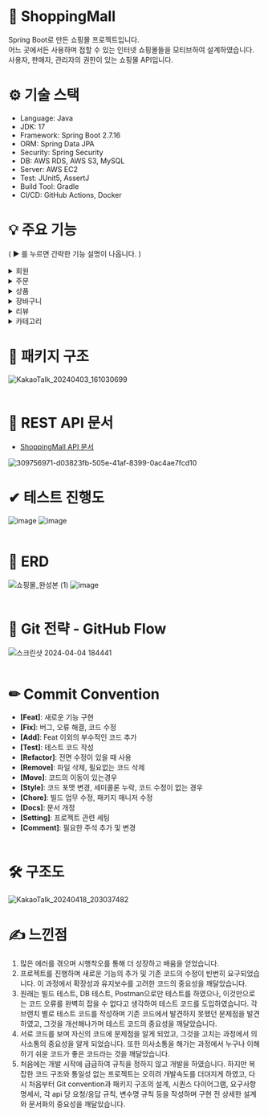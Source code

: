 # 🛒 ShoppingMall
Spring Boot로 만든 쇼핑몰 프로젝트입니다. <br>
어느 곳에서든 사용하며 접할 수 있는 인터넷 쇼핑몰들을 모티브하여 설계하였습니다.<br>
사용자, 판매자, 관리자의 권한이 있는 쇼핑몰 API입니다.

# ⚙ 기술 스택
- Language: Java
- JDK: 17
- Framework: Spring Boot 2.7.16
- ORM: Spring Data JPA
- Security: Spring Security
- DB: AWS RDS, AWS S3, MySQL
- Server: AWS EC2
- Test: JUnit5, AssertJ
- Build Tool: Gradle
- CI/CD: GitHub Actions, Docker

# 💡 주요 기능
( ▶ 를 누르면 간략한 기능 설명이 나옵니다. )
<details>
<summary>회원</summary>
  
- Spring Security 회원가입 및 로그인
  + 이메일 중복 체크
  + JWT 토큰
  + 로그인 시 Access Token, Refresh Token 발급
  + Refresh Token 이용해서 Access Token 재발급
- 자신의 회원 정보 조회
- 회원 정보 수정
- 회원 탈퇴
  + 전체 사용자: 회원의 장바구니, refresh token, 권한 삭제
  + 판매자: 사용자의 장바구니에 존재하는 판매자 판매 상품 삭제
  + 관리자: 해당 없음
- 비밀번호 변경
- (관리자) 회원 정보 전체 조회
</details>

<details>
<summary>주문</summary>
  
  - 주문번호 생성(UUID)
  - 주문 등록
    + 주문 수량 > 주문하려는 상품 재고 시, 주문 불가
    + 품절/판매중단인 상품 주문 불가
    + 주문 수량만큼 해당 상품 재고 감소
    + 총 주문 금액의 1% 적립금 부여
    + 주문 상품이 장바구니에 존재할 경우, 장바구니 DB에서 삭제 
  - 주문 취소(결제 취소)
    + 이미 취소한 결제 다시 취소 불가
    + 상품이 배송 중일 경우 취소 불가
    + 결제 회원과 다른 회원이 대신 결제 취소 불가
  - 주문 전체 조회
  - 주문 상세 조회
</details>

<details>
<summary>상품</summary>

  - 상품 등록(판매자)
    + 상품 이미지는 1장 이상 필수 등록
    + 상품 이미지들은 AWS S3에 저장
    + 이미 존재하는 동일한 이름으로 상품 등록 불가
    + 상품 옵션 추가는 필수 X
  - 상품 수정(판매자)
    + 사이트에 이미 존재하는 상품명으로 상품 수정 불가
  - 상품 전체 조회(판매자)
  - 상품 삭제(판매자)
  - 상품 상세 조회(전체 사용자)
  - 상품 전체 조회(전체 사용자)
</details>

<details>
<summary>장바구니</summary>

  - 장바구니 생성
    + 장바구니에 담을 상품 수량 > 상품 재고 시, 장바구니에 등록 불가
    + 품절/판매중단인 상품 장바구니에 등록 불가
    + 장바구니에 이미 존재하는 상품이면 재등록 불가
  - 장바구니 수정
  - 회원에 해당하는 장바구니 전체 조회
  - 선택한 장바구니들 다중 삭제
</details>

<details>
<summary>리뷰</summary>

  - 리뷰 등록
      + 주문 완료 후 14일이내에 리뷰 등록 가능
  - 리뷰 수정
  - 리뷰 삭제
  - (상품 상세조회) 리뷰 조회
  - (마이페이지) 리뷰 조회
</details>

<details>
<summary>카테고리</summary>

  - 카테고리 생성(관리자)
    + 이미 존재하는 동일한 이름으로 카테고리 등록 불가
  - 카테고리 수정(관리자)
  - 카테고리 조회(전체 사용자)
  - 카테고리 삭제(관리자)
    + 카테고리내에 상품이 존재할 시 카테고리 삭제 불가
</details>

# 📂 패키지 구조
![KakaoTalk_20240403_161030699](https://github.com/LeeDaye7888/ShoppingMall/assets/102869025/b89fdfe7-426f-4abf-93b6-8584639487cd)
<br><br>
# 🔗 REST API 문서
- [ShoppingMall API 문서](https://github.com/LeeDaye7888/ShoppingMall/issues/26)

![309756971-d03823fb-505e-41af-8399-0ac4ae7fcd10](https://github.com/LeeDaye7888/ShoppingMall/assets/111855256/b8a0a948-9a18-4cfe-983e-d3f5fcf6b7f0)
<br>

# ✔ 테스트 진행도
![image](https://github.com/LeeDaye7888/ShoppingMall/assets/102869025/c043bb79-d055-4383-bf4a-d787de50bd89)
![image](https://github.com/LeeDaye7888/ShoppingMall/assets/102869025/7926145e-7bc8-4bc8-8615-ed1c9d1d3ad1)
<br><br>

# 🔗 ERD
![쇼핑몰_완성본 (1)](https://github.com/LeeDaye7888/ShoppingMall/assets/111855256/42bb69bc-905d-4b30-9aaf-8477ae1da1d7)
![image](https://github.com/LeeDaye7888/ShoppingMall/assets/111855256/63eb4040-7b8e-4668-a079-5e041f56ad59)
<br><br>
 
# 📃 Git 전략 - GitHub Flow
![스크린샷 2024-04-04 184441](https://github.com/LeeDaye7888/ShoppingMall/assets/111855256/9f966cee-f07f-4b52-8a1c-a721b364156e)
<br><br>

# ✏ Commit Convention
- **[Feat]**: 새로운 기능 구현
- **[Fix]**: 버그, 오류 해결, 코드 수정
- **[Add]**: Feat 이외의 부수적인 코드 추가
- **[Test]**: 테스트 코드 작성
- **[Refactor]**: 전면 수정이 있을 때 사용
- **[Remove]**: 파일 삭제, 필요없는 코드 삭제
- **[Move]**: 코드의 이동이 있는경우
- **[Style]**: 코드 포맷 변경, 세미콜론 누락, 코드 수정이 없는 경우
- **[Chore]**: 빌드 업무 수정, 패키지 매니저 수정
- **[Docs]**: 문서 개정
- **[Setting]**: 프로젝트 관련 세팅
- **[Comment]**: 필요한 주석 추가 및 변경
<br><br>

# 🛠 구조도
![KakaoTalk_20240418_203037482](https://github.com/LeeDaye7888/ShoppingMall/assets/102869025/42322eed-4757-4625-8873-a5ef7967acbb)

# ✍ 느낀점
1. 많은 에러를 겪으며 시행착오를 통해 더 성장하고 배움을 얻었습니다.
2. 프로젝트를 진행하며 새로운 기능의 추가 및 기존 코드의 수정이 빈번히 요구되었습니다. 이 과정에서 확장성과 유지보수를 고려한 코드의 중요성을 깨달았습니다.
3. 원래는 빌드 테스트, DB 테스트, Postman으로만 테스트를 하였으나, 이것만으로는 코드 오류를 완벽히 잡을 수 없다고 생각하여 테스트 코드를 도입하였습니다. 각 브랜치 별로 테스트 코드를 작성하며 기존 코드에서 발견하지 못했던 문제점을 발견하였고, 그것을 개선해나가며 테스트 코드의 중요성을 깨달았습니다.
4. 서로 코드를 보며 자신의 코드에 문제점을 알게 되었고, 그것을 고치는 과정에서 의사소통의 중요성을 알게 되었습니다. 또한 의사소통을 해가는 과정에서 누구나 이해하기 쉬운 코드가 좋은 코드라는 것을 깨달았습니다.
5. 처음에는 개발 시작에 급급하여 규칙을 정하지 않고 개발을 하였습니다. 하지만 복잡한 코드 구조와 통일성 없는 프로젝트는 오히려 개발속도를 더뎌지게 하였고, 다시 처음부터 Git convention과 패키지 구조의 설계, 시퀀스 다이어그램, 요구사항 명세서, 각 api 당 요청/응답 규칙, 변수명 규칙 등을 작성하며 구현 전 상세한 설계와 문서화의 중요성을 깨달았습니다.
